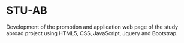 # STU-AB

Development of the promotion and application web page of the study abroad project using HTML5, CSS, JavaScript, Jquery and Bootstrap.
